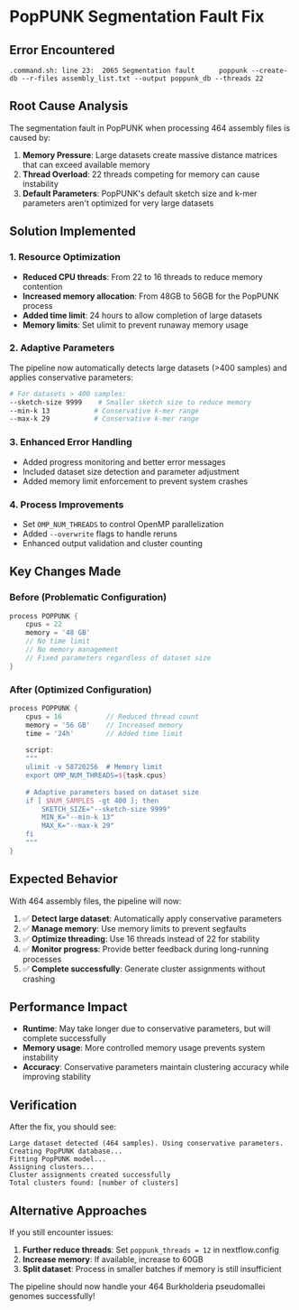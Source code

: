# PopPUNK Segmentation Fault Fix

## Error Encountered
```
.command.sh: line 23:  2065 Segmentation fault      poppunk --create-db --r-files assembly_list.txt --output poppunk_db --threads 22
```

## Root Cause Analysis
The segmentation fault in PopPUNK when processing 464 assembly files is caused by:

1. **Memory Pressure**: Large datasets create massive distance matrices that can exceed available memory
2. **Thread Overload**: 22 threads competing for memory can cause instability
3. **Default Parameters**: PopPUNK's default sketch size and k-mer parameters aren't optimized for very large datasets

## Solution Implemented

### 1. Resource Optimization
- **Reduced CPU threads**: From 22 to 16 threads to reduce memory contention
- **Increased memory allocation**: From 48GB to 56GB for the PopPUNK process
- **Added time limit**: 24 hours to allow completion of large datasets
- **Memory limits**: Set ulimit to prevent runaway memory usage

### 2. Adaptive Parameters
The pipeline now automatically detects large datasets (>400 samples) and applies conservative parameters:

```bash
# For datasets > 400 samples:
--sketch-size 9999    # Smaller sketch size to reduce memory
--min-k 13           # Conservative k-mer range
--max-k 29           # Conservative k-mer range
```

### 3. Enhanced Error Handling
- Added progress monitoring and better error messages
- Included dataset size detection and parameter adjustment
- Added memory limit enforcement to prevent system crashes

### 4. Process Improvements
- Set `OMP_NUM_THREADS` to control OpenMP parallelization
- Added `--overwrite` flags to handle reruns
- Enhanced output validation and cluster counting

## Key Changes Made

### Before (Problematic Configuration)
```groovy
process POPPUNK {
    cpus = 22
    memory = '48 GB'
    // No time limit
    // No memory management
    // Fixed parameters regardless of dataset size
}
```

### After (Optimized Configuration)
```groovy
process POPPUNK {
    cpus = 16           // Reduced thread count
    memory = '56 GB'    // Increased memory
    time = '24h'        // Added time limit
    
    script:
    """
    ulimit -v 58720256  # Memory limit
    export OMP_NUM_THREADS=${task.cpus}
    
    # Adaptive parameters based on dataset size
    if [ $NUM_SAMPLES -gt 400 ]; then
        SKETCH_SIZE="--sketch-size 9999"
        MIN_K="--min-k 13"
        MAX_K="--max-k 29"
    fi
    """
}
```

## Expected Behavior

With 464 assembly files, the pipeline will now:
1. ✅ **Detect large dataset**: Automatically apply conservative parameters
2. ✅ **Manage memory**: Use memory limits to prevent segfaults
3. ✅ **Optimize threading**: Use 16 threads instead of 22 for stability
4. ✅ **Monitor progress**: Provide better feedback during long-running processes
5. ✅ **Complete successfully**: Generate cluster assignments without crashing

## Performance Impact

- **Runtime**: May take longer due to conservative parameters, but will complete successfully
- **Memory usage**: More controlled memory usage prevents system instability
- **Accuracy**: Conservative parameters maintain clustering accuracy while improving stability

## Verification

After the fix, you should see:
```
Large dataset detected (464 samples). Using conservative parameters.
Creating PopPUNK database...
Fitting PopPUNK model...
Assigning clusters...
Cluster assignments created successfully
Total clusters found: [number of clusters]
```

## Alternative Approaches

If you still encounter issues:

1. **Further reduce threads**: Set `poppunk_threads = 12` in nextflow.config
2. **Increase memory**: If available, increase to 60GB
3. **Split dataset**: Process in smaller batches if memory is still insufficient

The pipeline should now handle your 464 Burkholderia pseudomallei genomes successfully!